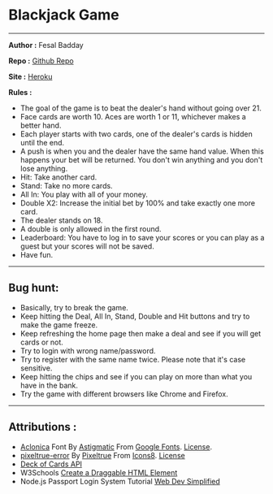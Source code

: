 # Blackjack Game

---

**Author :** Fesal Badday

**Repo :** [Github Repo](https://github.com/FesalBadday/blackjack)

**Site :** [Heroku](https://blackjack265.herokuapp.com)

**Rules :**

- The goal of the game is to beat the dealer's hand without going over 21.
- Face cards are worth 10. Aces are worth 1 or 11, whichever makes a better hand.
- Each player starts with two cards, one of the dealer's cards is hidden until the end.
- A push is when you and the dealer have the same hand value. When this happens your bet will be returned. You don't win anything and you don't lose anything.
- Hit: Take another card.
- Stand: Take no more cards.
- All In: You play with all of your money.
- Double X2: Increase the initial bet by 100% and take exactly one more card.
- The dealer stands on 18.
- A double is only allowed in the first round.
- Leaderboard: You have to log in to save your scores or you can play as a guest but your scores will not be saved.
- Have fun.

---

## Bug hunt:

- Basically, try to break the game. 
- Keep hitting the Deal, All In, Stand, Double and Hit buttons and try to make the game freeze.
- Keep refreshing the home page then make a deal and see if you will get cards or not.
- Try to login with wrong name/password.
- Try to register with the same name twice. Please note that it's case sensitive.
- Keep hitting the chips and see if you can play on more than what you have in the bank.
- Try the game with different browsers like Chrome and Firefox.

---

## Attributions :

- [Aclonica](https://fonts.google.com/specimen/Aclonica) Font By [Astigmatic](https://fonts.google.com/?query=Astigmatic) From [Google Fonts](https://fonts.google.com). [License](https://developers.google.com/fonts).
- [pixeltrue-error](https://icons8.com/illustrations/illustration/pixeltrue-error) By [Pixeltrue](https://www.pixeltrue.com/packs) From [Icons8](https://www.icons8.com). [License](https://www.icons8.com/license)
- [Deck of Cards API](https://deckofcardsapi.com)
- W3Schools [Create a Draggable HTML Element](https://www.w3schools.com/howto/howto_js_draggable.asp)
- Node.js Passport Login System Tutorial [Web Dev Simplified](https://www.youtube.com/watch?v=-RCnNyD0L-s)